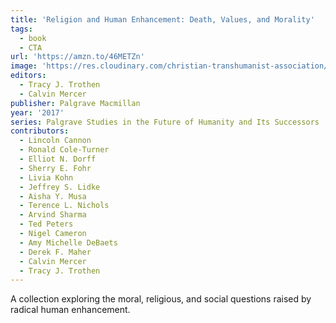 ```yaml
---
title: 'Religion and Human Enhancement: Death, Values, and Morality'
tags:
  - book
  - CTA
url: 'https://amzn.to/46METZn'
image: 'https://res.cloudinary.com/christian-transhumanist-association/image/upload/v1759611693/books/religion-human-enhancement.jpg'
editors:
  - Tracy J. Trothen
  - Calvin Mercer
publisher: Palgrave Macmillan
year: '2017'
series: Palgrave Studies in the Future of Humanity and Its Successors
contributors:
  - Lincoln Cannon
  - Ronald Cole-Turner
  - Elliot N. Dorff
  - Sherry E. Fohr
  - Livia Kohn
  - Jeffrey S. Lidke
  - Aisha Y. Musa
  - Terence L. Nichols
  - Arvind Sharma
  - Ted Peters
  - Nigel Cameron
  - Amy Michelle DeBaets
  - Derek F. Maher
  - Calvin Mercer
  - Tracy J. Trothen
---
```

A collection exploring the moral, religious, and social questions raised by radical human enhancement.
